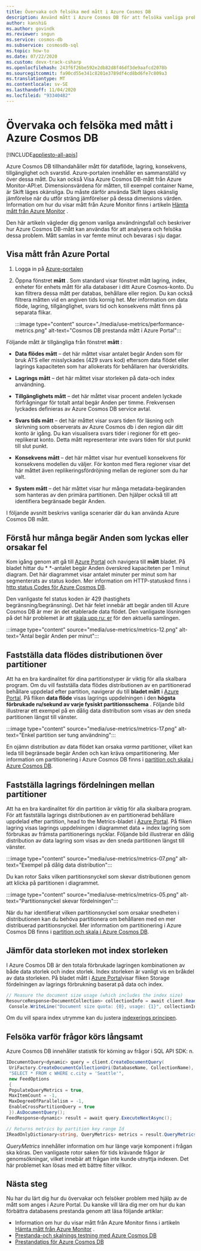 ```yaml
---
title: Övervaka och felsöka med mått i Azure Cosmos DB
description: Använd mått i Azure Cosmos DB för att felsöka vanliga problem och övervaka databasen.
author: kanshiG
ms.author: govindk
ms.reviewer: sngun
ms.service: cosmos-db
ms.subservice: cosmosdb-sql
ms.topic: how-to
ms.date: 07/22/2020
ms.custom: devx-track-csharp
ms.openlocfilehash: 243f6f26be592e2db82d8f46df3de9aafcd2078b
ms.sourcegitcommit: fa90cd55e341c8201e3789df4cd8bd6fe7c809a3
ms.translationtype: MT
ms.contentlocale: sv-SE
ms.lasthandoff: 11/04/2020
ms.locfileid: "93340482"
---
```

# <a name="monitor-and-debug-with-metrics-in-azure-cosmos-db"></a>Övervaka och felsöka med mått i Azure Cosmos DB
[!INCLUDE[appliesto-all-apis](includes/appliesto-all-apis.md)]

Azure Cosmos DB tillhandahåller mått för dataflöde, lagring, konsekvens, tillgänglighet och svarstid. Azure-portalen innehåller en sammanställd vy över dessa mått. Du kan också Visa Azure Cosmos DB-mått från Azure Monitor-API:et. Dimensionsvärdena för måtten, till exempel container Name, är Skift läges okänsliga. Du måste därför använda Skift läges okänslig jämförelse när du utför sträng jämförelser på dessa dimensions värden. Information om hur du visar mått från Azure Monitor finns i artikeln [Hämta mått från Azure Monitor](./monitor-cosmos-db.md) .

Den här artikeln vägleder dig genom vanliga användningsfall och beskriver hur Azure Cosmos DB-mått kan användas för att analysera och felsöka dessa problem. Mått samlas in var femte minut och bevaras i sju dagar.

## <a name="view-metrics-from-azure-portal"></a>Visa mått från Azure Portal

1. Logga in på [Azure-portalen](https://portal.azure.com/)

1. Öppna fönstret **mått** . Som standard visar fönstret mått lagring, index, enheter för enhets mått för alla databaser i ditt Azure Cosmos-konto. Du kan filtrera dessa mått per databas, behållare eller region. Du kan också filtrera måtten vid en angiven tids kornig het. Mer information om data flöde, lagring, tillgänglighet, svars tid och konsekvens mått finns på separata flikar. 

   :::image type="content" source="./media/use-metrics/performance-metrics.png" alt-text="Cosmos DB prestanda mått i Azure Portal":::

Följande mått är tillgängliga från fönstret **mått** : 

* **Data flödes mått** – det här måttet visar antalet begär Anden som för bruk ATS eller misslyckades (429 svars kod) eftersom data flödet eller lagrings kapaciteten som har allokerats för behållaren har överskridits.

* **Lagrings mått** – det här måttet visar storleken på data-och index användning.

* **Tillgänglighets mått** – det här måttet visar procent andelen lyckade förfrågningar för totalt antal begär Anden per timme. Frekvensen lyckades definieras av Azure Cosmos DB service avtal.

* **Svars tids mått** – det här måttet visar svars tiden för läsning och skrivning som observerats av Azure Cosmos db i den region där ditt konto är igång. Du kan visualisera svars tider i regioner för ett geo-replikerat konto. Detta mått representerar inte svars tiden för slut punkt till slut punkt.

* **Konsekvens mått** – det här måttet visar hur eventuell konsekvens för konsekvens modellen du väljer. För konton med flera regioner visar det här måttet även replikeringsfördröjning mellan de regioner som du har valt.

* **System mått** – det här måttet visar hur många metadata-begäranden som hanteras av den primära partitionen. Den hjälper också till att identifiera begränsade begär Anden.

I följande avsnitt beskrivs vanliga scenarier där du kan använda Azure Cosmos DB mått. 

## <a name="understand-how-many-requests-are-succeeding-or-causing-errors"></a>Förstå hur många begär Anden som lyckas eller orsakar fel

Kom igång genom att gå till [Azure Portal](https://portal.azure.com) och navigera till **mått** bladet. På bladet hittar du * *-antalet begär Anden överskred kapaciteten per 1 minut diagram. Det här diagrammet visar antalet minuter per minut som har segmenterats av status koden. Mer information om HTTP-statuskod finns i [http status Codes för Azure Cosmos DB](/rest/api/cosmos-db/http-status-codes-for-cosmosdb).

Den vanligaste fel status koden är 429 (hastighets begränsning/begränsning). Det här felet innebär att begär anden till Azure Cosmos DB är mer än det etablerade data flödet. Den vanligaste lösningen på det här problemet är att [skala upp ru: er](./set-throughput.md) för den aktuella samlingen.

:::image type="content" source="media/use-metrics/metrics-12.png" alt-text="Antal begär Anden per minut":::

## <a name="determine-the-throughput-distribution-across-partitions"></a>Fastställa data flödes distributionen över partitioner

Att ha en bra kardinalitet för dina partitionstyper är viktig för alla skalbara program. Om du vill fastställa data flödes distributionen av en partitionerad behållare uppdelad efter partition, navigerar du till **bladet mått** i [Azure Portal](https://portal.azure.com). På fliken **data flöde** visas lagrings uppdelningen i den **högsta förbrukade ru/sekund av varje fysiskt partitionsschema** . Följande bild illustrerar ett exempel på en dålig data distribution som visas av den sneda partitionen längst till vänster.

:::image type="content" source="media/use-metrics/metrics-17.png" alt-text="Enkel partition ser tung användning":::

En ojämn distribution av data flödet kan orsaka *varma* partitioner, vilket kan leda till begränsade begär Anden och kan kräva ompartitionering. Mer information om partitionering i Azure Cosmos DB finns i [partition och skala i Azure Cosmos DB](./partitioning-overview.md).

## <a name="determine-the-storage-distribution-across-partitions"></a>Fastställa lagrings fördelningen mellan partitioner

Att ha en bra kardinalitet för din partition är viktig för alla skalbara program. För att fastställa lagrings distributionen av en partitionerad behållare uppdelad efter partition, head to the Metrics-bladet i [Azure Portal](https://portal.azure.com). På fliken lagring visas lagrings uppdelningen i diagrammet data + index lagring som förbrukas av främsta partitionerings nycklar. Följande bild illustrerar en dålig distribution av data lagring som visas av den sneda partitionen längst till vänster.

:::image type="content" source="media/use-metrics/metrics-07.png" alt-text="Exempel på dålig data distribution":::

Du kan rotor Saks vilken partitionsnyckel som skevar distributionen genom att klicka på partitionen i diagrammet.

:::image type="content" source="media/use-metrics/metrics-05.png" alt-text="Partitionsnyckel skevar fördelningen":::

När du har identifierat vilken partitionsnyckel som orsakar snedheten i distributionen kan du behöva partitionera om behållaren med en mer distribuerad partitionsnyckel. Mer information om partitionering i Azure Cosmos DB finns i [partition och skala i Azure Cosmos DB](./partitioning-overview.md).

## <a name="compare-data-size-against-index-size"></a>Jämför data storleken mot index storleken

I Azure Cosmos DB är den totala förbrukade lagringen kombinationen av både data storlek och index storlek. Index storleken är vanligt vis en bråkdel av data storleken. På bladet mått i [Azure Portal](https://portal.azure.com)visar fliken Storage fördelningen av lagrings förbrukning baserat på data och index.

```csharp
// Measure the document size usage (which includes the index size)  
ResourceResponse<DocumentCollection> collectionInfo = await client.ReadDocumentCollectionAsync(UriFactory.CreateDocumentCollectionUri("db", "coll"));
 Console.WriteLine("Document size quota: {0}, usage: {1}", collectionInfo.DocumentQuota, collectionInfo.DocumentUsage);
```

Om du vill spara index utrymme kan du justera [indexerings principen](index-policy.md).

## <a name="debug-why-queries-are-running-slow"></a>Felsöka varför frågor körs långsamt

Azure Cosmos DB innehåller statistik för körning av frågor i SQL API SDK: n.

```csharp
IDocumentQuery<dynamic> query = client.CreateDocumentQuery(
 UriFactory.CreateDocumentCollectionUri(DatabaseName, CollectionName),
 "SELECT * FROM c WHERE c.city = 'Seattle'",
 new FeedOptions
 {
 PopulateQueryMetrics = true,
 MaxItemCount = -1,
 MaxDegreeOfParallelism = -1,
 EnableCrossPartitionQuery = true
 }).AsDocumentQuery();
FeedResponse<dynamic> result = await query.ExecuteNextAsync();

// Returns metrics by partition key range Id
IReadOnlyDictionary<string, QueryMetrics> metrics = result.QueryMetrics;
```

*QueryMetrics* innehåller information om hur länge varje komponent i frågan ska köras. Den vanligaste rotor saken för tids krävande frågor är genomsökningar, vilket innebär att frågan inte kunde utnyttja indexen. Det här problemet kan lösas med ett bättre filter villkor.

## <a name="next-steps"></a>Nästa steg

Nu har du lärt dig hur du övervakar och felsöker problem med hjälp av de mått som anges i Azure Portal. Du kanske vill lära dig mer om hur du kan förbättra databasens prestanda genom att läsa följande artiklar:

* Information om hur du visar mått från Azure Monitor finns i artikeln [Hämta mått från Azure Monitor](./monitor-cosmos-db.md) . 
* [Prestanda-och skalnings testning med Azure Cosmos DB](performance-testing.md)
* [Prestandatips för Azure Cosmos DB](performance-tips.md)